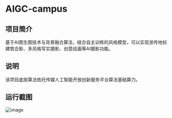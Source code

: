 # AIGC-campus
## 项目简介
基于AI图生图技术与背景融合算法，结合自主训练的风格模型，可以实现浙传地标建筑合影、多风格写实摄影、创意绘画等AI摄影功能。
## 说明
该项目底层算法依托传媒人工智能开放创新服务平台算法基础算力。
## 运行截图
![image](https://github.com/JocelynGu6799/AIGC-mobile/assets/126865602/2a2464b1-d845-42e3-bfa4-e3f6ad6b933e)
